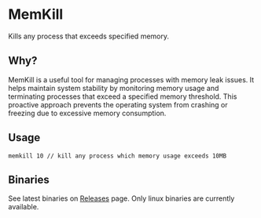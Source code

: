 # MemKill

Kills any process that exceeds specified memory.

## Why?

MemKill is a useful tool for managing processes with memory leak issues. It helps maintain system stability by monitoring memory usage and terminating processes that exceed a specified memory threshold. This proactive approach prevents the operating system from crashing or freezing due to excessive memory consumption.

## Usage

```
memkill 10 // kill any process which memory usage exceeds 10MB
```

## Binaries

See latest binaries on [Releases](https://github.com/vladopajic/memkill/releases) page. 
Only linux binaries are currently available.
